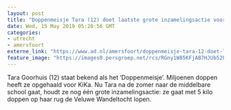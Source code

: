 ```yaml
---
layout: post
title: "Doppenmeisje Tara (12) doet laatste grote inzamelingsactie voor KiKa"
date: Wed, 15 May 2019 05:20:56 GMT
categories: 
- utrecht 
- amersfoort 
externe_link: "https://www.ad.nl/amersfoort/doppenmeisje-tara-12-doet-laatste-grote-inzamelingsactie-voor-kika~af4bbfac/"
feature_image: "https://images0.persgroep.net/rcs/RGny1W85KFjAB7HJUb52PxaF0AM/diocontent/130057272/_fitwidth/400/?appId=21791a8992982cd8da851550a453bd7f&quality=0.7"
---
```


Tara Goorhuis (12) staat bekend als het ‘Doppenmeisje’. Miljoenen doppen heeft ze opgehaald voor KiKa. Nu Tara na de zomer naar de middelbare school gaat, houdt ze nog één grote inzamelings­actie: ze gaat met 5 kilo doppen op haar rug de Veluwe Wandeltocht lopen.
